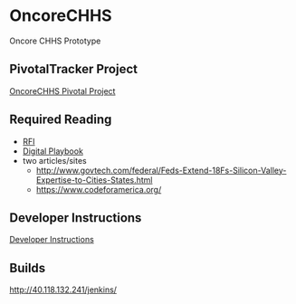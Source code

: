 # OncoreCHHS
Oncore CHHS Prototype

## PivotalTracker Project
[OncoreCHHS Pivotal Project](https://www.pivotaltracker.com/projects/1589661)

## Required Reading
- [RFI](https://oncore.sharepoint.com/sites/oncorechhs/Shared%20Documents/RFI75001_ADPQ_Vendor_Pool.pdf)
- [Digital Playbook](https://playbook.cio.gov/)
- two articles/sites
  - http://www.govtech.com/federal/Feds-Extend-18Fs-Silicon-Valley-Expertise-to-Cities-States.html
  - https://www.codeforamerica.org/

## Developer Instructions
[Developer Instructions](DEVELOPER.md)

## Builds
http://40.118.132.241/jenkins/
